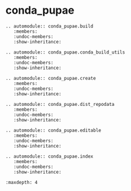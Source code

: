 # conda_pupae

```{eval-rst}
.. automodule:: conda_pupae.build
   :members:
   :undoc-members:
   :show-inheritance:
```

```{eval-rst}
.. automodule:: conda_pupae.conda_build_utils
   :members:
   :undoc-members:
   :show-inheritance:
```

```{eval-rst}
.. automodule:: conda_pupae.create
   :members:
   :undoc-members:
   :show-inheritance:
```

```{eval-rst}
.. automodule:: conda_pupae.dist_repodata
   :members:
   :undoc-members:
   :show-inheritance:
```

```{eval-rst}
.. automodule:: conda_pupae.editable
   :members:
   :undoc-members:
   :show-inheritance:
```

```{eval-rst}
.. automodule:: conda_pupae.index
   :members:
   :undoc-members:
   :show-inheritance:
```

```{toctree}
:maxdepth: 4
```

